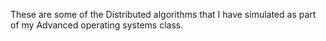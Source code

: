 These are some of the Distributed algorithms that I have simulated as part of my Advanced operating systems class.
